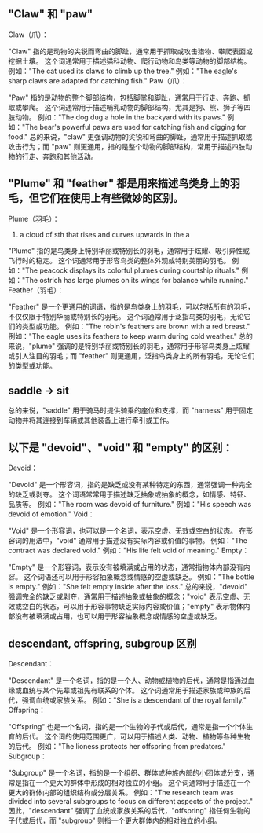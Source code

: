 ## "Claw" 和 "paw"

Claw（爪）：

"Claw" 指的是动物的尖锐而弯曲的脚趾，通常用于抓取或攻击猎物、攀爬表面或挖掘土壤。
这个词通常用于描述猫科动物、爬行动物和鸟类等动物的脚部结构。
例如："The cat used its claws to climb up the tree."
例如："The eagle's sharp claws are adapted for catching fish."
Paw（爪）：

"Paw" 指的是动物的整个脚部结构，包括脚掌和脚趾，通常用于行走、奔跑、抓取或攀爬。
这个词通常用于描述哺乳动物的脚部结构，尤其是狗、熊、狮子等四肢动物。
例如："The dog dug a hole in the backyard with its paws."
例如："The bear's powerful paws are used for catching fish and digging for food."
总的来说，"claw" 更强调动物的尖锐和弯曲的脚趾，通常用于描述抓取或攻击行为；而 "paw" 则更通用，指的是整个动物的脚部结构，常用于描述四肢动物的行走、奔跑和其他活动。

## "Plume" 和 "feather" 都是用来描述鸟类身上的羽毛，但它们在使用上有些微妙的区别。

Plume（羽毛）：

1. a cloud of sth that rises and curves upwards in the a

"Plume" 指的是鸟类身上特别华丽或特别长的羽毛，通常用于炫耀、吸引异性或飞行时的稳定。
这个词通常用于形容鸟类的整体外观或特别美丽的羽毛。
例如："The peacock displays its colorful plumes during courtship rituals."
例如："The ostrich has large plumes on its wings for balance while running."
Feather（羽毛）：

"Feather" 是一个更通用的词语，指的是鸟类身上的羽毛，可以包括所有的羽毛，不仅仅限于特别华丽或特别长的羽毛。
这个词通常用于泛指鸟类的羽毛，无论它们的类型或功能。
例如："The robin's feathers are brown with a red breast."
例如："The eagle uses its feathers to keep warm during cold weather."
总的来说，"plume" 强调的是特别华丽或特别长的羽毛，通常用于形容鸟类身上炫耀或引人注目的羽毛；而 "feather" 则更通用，泛指鸟类身上的所有羽毛，无论它们的类型或功能。

## saddle -> sit

总的来说，"saddle" 用于骑马时提供骑乘的座位和支撑，而 "harness" 用于固定动物并将其连接到车辆或其他装备上进行牵引或工作。

## 以下是 "devoid"、"void" 和 "empty" 的区别：

Devoid：

"Devoid" 是一个形容词，指的是缺乏或没有某种特定的东西，通常强调一种完全的缺乏或剥夺。
这个词语常常用于描述缺乏抽象或抽象的概念，如情感、特征、品质等。
例如："The room was devoid of furniture."
例如："His speech was devoid of emotion."
Void：

"Void" 是一个形容词，也可以是一个名词，表示空虚、无效或空白的状态。
在形容词的用法中，"void" 通常用于描述没有实际内容或价值的事物。
例如："The contract was declared void."
例如："His life felt void of meaning."
Empty：

"Empty" 是一个形容词，表示没有被填满或占用的状态，通常指物体内部没有内容。
这个词语还可以用于形容抽象概念或情感的空虚或缺乏。
例如："The bottle is empty."
例如："She felt empty inside after the loss."
总的来说，"devoid" 强调完全的缺乏或剥夺，通常用于描述抽象或抽象的概念；"void" 表示空虚、无效或空白的状态，可以用于形容事物缺乏实际内容或价值；"empty" 表示物体内部没有被填满或占用，也可以用于形容抽象概念或情感的空虚或缺乏。

## descendant, offspring, subgroup 区别

Descendant：

"Descendant" 是一个名词，指的是一个人、动物或植物的后代，通常是指通过血缘或血统与某个先辈或祖先有联系的个体。
这个词通常用于描述家族或种族的后代，强调血统或家族关系。
例如："She is a descendant of the royal family."
Offspring：

"Offspring" 也是一个名词，指的是一个生物的子代或后代，通常是指一个个体生育的后代。
这个词的使用范围更广，可以用于描述人类、动物、植物等各种生物的后代。
例如："The lioness protects her offspring from predators."
Subgroup：

"Subgroup" 是一个名词，指的是一个组织、群体或种族内部的小团体或分支，通常是指在一个更大的群体中形成的相对独立的小组。
这个词通常用于描述在一个更大的群体内部的组织结构或分层关系。
例如："The research team was divided into several subgroups to focus on different aspects of the project."
因此，"descendant" 强调了血统或家族关系的后代，"offspring" 指任何生物的子代或后代，而 "subgroup" 则指一个更大群体内的相对独立的小组。
